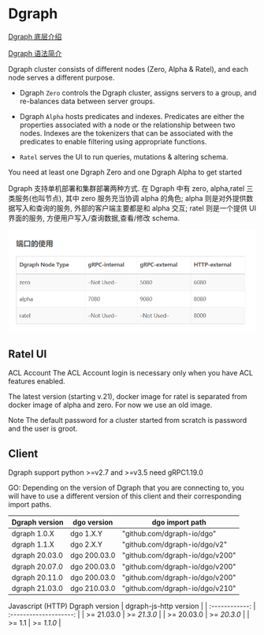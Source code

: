 # Dgraph

[Dgraph 底层介绍](https://dbaplus.cn/news-160-3315-1.html)

[Dgraph 语法简介](https://blog.csdn.net/qq_24236769/article/details/84848913)

Dgraph cluster consists of different nodes (Zero, Alpha & Ratel), and each node serves a different purpose.

- Dgraph `Zero` controls the Dgraph cluster, assigns servers to a group, and re-balances data between server groups.

- Dgraph `Alpha` hosts predicates and indexes. Predicates are either the properties associated with a node or the relationship between two nodes. Indexes are the tokenizers that can be associated with the predicates to enable filtering using appropriate functions.

- `Ratel` serves the UI to run queries, mutations & altering schema.

You need at least one Dgraph Zero and one Dgraph Alpha to get started

Dgraph 支持单机部署和集群部署两种方式. 在 Dgraph 中有 zero, alpha,ratel 三类服务(也叫节点), 其中 zero 服务充当协调 alpha 的角色; alpha 则是对外提供数据写入和查询的服务, 外部的客户端主要都是和 alpha 交互; ratel 则是一个提供 UI 界面的服务, 方便用户写入/查询数据,查看/修改 schema.

![alt text](./dgraph_nodes.png)

## Ratel UI

ACL Account
The ACL Account login is necessary only when you have ACL features enabled.

The latest version (starting v.21), docker image for ratel is separated from docker image of alpha and zero.
For now we use an old image.

Note The default password for a cluster started from scratch is password and the user is groot.

## Client

Dgraph support python >=v2.7 and >=v3.5
need gRPC1.19.0

GO:
Depending on the version of Dgraph that you are connecting to, you will have to
use a different version of this client and their corresponding import paths.

| Dgraph version | dgo version  | dgo import path                 |
| -------------- | ------------ | ------------------------------- |
| dgraph 1.0.X   | dgo 1.X.Y    | "github.com/dgraph-io/dgo"      |
| dgraph 1.1.X   | dgo 2.X.Y    | "github.com/dgraph-io/dgo/v2"   |
| dgraph 20.03.0 | dgo 200.03.0 | "github.com/dgraph-io/dgo/v200" |
| dgraph 20.07.0 | dgo 200.03.0 | "github.com/dgraph-io/dgo/v200" |
| dgraph 20.11.0 | dgo 200.03.0 | "github.com/dgraph-io/dgo/v200" |
| dgraph 21.03.0 | dgo 210.03.0 | "github.com/dgraph-io/dgo/v210" |

Javascript (HTTP)
Dgraph version | dgraph-js-http version |
| :------------: | :--------------------: |
| >= 21.03.0 | >= _21.3.0_ |
| >= 20.03.0 | >= _20.3.0_ |
| >= 1.1 | >= _1.1.0_ |
